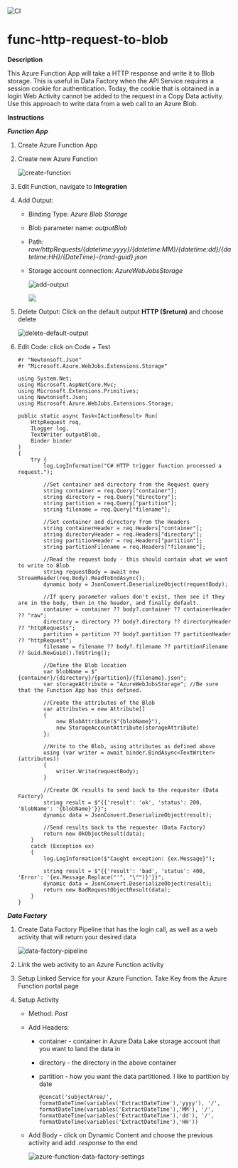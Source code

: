 ![CI](https://github.com/travishofmeister/func-http-request-to-blob/workflows/CI/badge.svg?branch=main)


# func-http-request-to-blob

**Description**


This Azure Function App will take a HTTP response and write it to Blob storage.  This is useful in Data Factory when the API Service requires a session cookie for authentication.  Today, the cookie that is obtained in a login Web Activity cannot be added to the request in a Copy Data activity.  Use this approach to write data from a web call to an Azure Blob.


**Instructions**


***Function App***


1. Create Azure Function App

1. Create new Azure Function

   
   ![create-function](./media/create-function.png)

1. Edit Function, navigate to **Integration**

1. Add Output: 

   
   - Binding Type: *Azure Blob Storage*

   - Blob parameter name: *outputBlob*

   - Path: *raw/httpRequests/{datetime:yyyy}/{datetime:MM}/{datetime:dd}/{datetime:HH}/{DateTime}-{rand-guid}.json*

   - Storage account connection: *AzureWebJobsStorage*

     
     ![add-output](./media/add-output.png)

     
     ![](./media/output-settings.png)

1. Delete Output: Click on the default output **HTTP ($return)** and choose delete

   
   ![delete-default-output](./media/delete-default-output.png)

1. Edit Code: click on Code + Test

   
   ```c#:HttpRequestToBlob/run.csx
   #r "Newtonsoft.Json"
   #r "Microsoft.Azure.WebJobs.Extensions.Storage"
   
   using System.Net;
   using Microsoft.AspNetCore.Mvc;
   using Microsoft.Extensions.Primitives;
   using Newtonsoft.Json;
   using Microsoft.Azure.WebJobs.Extensions.Storage;
   
   public static async Task<IActionResult> Run(
       HttpRequest req,
       ILogger log,
       TextWriter outputBlob,
       Binder binder
   )
   {
       try {
           log.LogInformation("C# HTTP trigger function processed a request.");
   
           //Set container and directory from the Request query
           string container = req.Query["container"];
           string directory = req.Query["directory"];
           string partition = req.Query["partition"];
           string filename = req.Query["filename"];
   
           //Set container and directory from the Headers
           string containerHeader = req.Headers["container"];
           string directoryHeader = req.Headers["directory"];
           string partitionHeader = req.Headers["partition"];
           string partitionFilename = req.Headers["filename"];
   
           //Read the request body - this should contain what we want to write to Blob
           string requestBody = await new StreamReader(req.Body).ReadToEndAsync();
           dynamic body = JsonConvert.DeserializeObject(requestBody);
           
           //If query parameter values don't exist, then see if they are in the body, then in the header, and finally default.
           container = container ?? body?.container ?? containerHeader ?? "raw";
           directory = directory ?? body?.directory ?? directoryHeader ?? "httpRequests";
           partition = partition ?? body?.partition ?? partitionHeader ?? "httpRequest";
           filename = filename ?? body?.filename ?? partitionFilename ?? Guid.NewGuid().ToString();
           
           //Define the Blob location
           var blobName = $"{container}/{directory}/{partition}/{filename}.json";
           var storageAttribute = "AzureWebJobsStorage"; //Be sure that the Function App has this defined.
   
           //Create the attributes of the Blob
           var attributes = new Attribute[]
           {
               new BlobAttribute($"{blobName}"),
               new StorageAccountAttribute(storageAttribute)
           };
   
           //Write to the Blob, using attributes as defined above
           using (var writer = await binder.BindAsync<TextWriter>(attributes))
           {
               writer.Write(requestBody);
           }
   
           //Create OK results to send back to the requester (Data Factory)
           string result = $"{{'result': 'ok', 'status': 200, 'blobName': '{blobName}'}}";
           dynamic data = JsonConvert.DeserializeObject(result);
   
           //Send results back to the requester (Data Factory)
           return new OkObjectResult(data);
       }
       catch (Exception ex)
       {
           log.LogInformation($"Caught exception: {ex.Message}");
   
           string result = $"{{'result': 'bad', 'status': 400, 'Error': '{ex.Message.Replace("'", "\"")}'}}";
           dynamic data = JsonConvert.DeserializeObject(result);
           return new BadRequestObjectResult(data);
       }
   }
   
   ```

***Data Factory***


1. Create Data Factory Pipeline that has the login call, as well as a web activity that will return your desired data

   
   ![data-factory-pipeline](./media/data-factory-pipeline.png)

1. Link the web activity to an Azure Function activity

1. Setup Linked Service for your Azure Function.  Take Key from the Azure Function portal page

1. Setup Activity

   
   - Method: *Post*

   - Add Headers:

     
     - container - container in Azure Data Lake storage account that you want to land the data in

     - directory - the directory in the above container

     - partition - how you want the data partitioned.  I like to partition by date

       
       `@concat('subjectArea/', formatDateTime(variables('ExtractDateTime'),'yyyy'), '/', formatDateTime(variables('ExtractDateTime'),'MM'), '/', formatDateTime(variables('ExtractDateTime'),'dd'), '/', formatDateTime(variables('ExtractDateTime'),'HH'))`

   - Add Body - click on Dynamic Content and choose the previous activity and add *.response* to the end

     
     ![azure-function-data-factory-settings](./media/azure-function-data-factory-settings.png)

